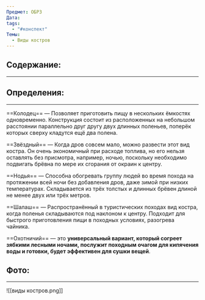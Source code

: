 ```yaml
---
Предмет: ОБРЗ
Дата: 
tags:
  - "#конспект"
Темы:
  - Виды костров
---
```

## Содержание:
---

## Определения:
---
==Колодец== — Позволяет приготовить пищу в нескольких ёмкостях одновременно. Конструкция состоит из расположенных на небольшом расстоянии параллельно друг другу двух длинных поленьев, поперёк которых сверху кладутся ещё два полена.

==Звёздный== — Когда дров совсем мало, можно развести этот вид костра. Он очень экономичный при расходе топлива, но его нельзя оставлять без присмотра, например, ночью, поскольку необходимо подвигать брёвна по мере их сгорания от окраин к центру.

==Нодья== — Способна обогревать группу людей во время похода на протяжении всей ночи без добавления дров, даже зимой при низких температурах. Складывается из трёх толстых и длинных брёвен длиной не менее двух или трёх метров.

==Шалаш== — Распространённый в туристических походах вид костра, когда поленья складываются под наклоном к центру. Подходит для быстрого приготовления пищи в походных условиях, разогрева чайника.

==Охотничий== — это **универсальный вариант, который согреет зябкими лесными ночами, послужит походным очагом для кипячения воды и готовки, будет эффективен для сушки вещей**.
## Фото:
---
![[виды костров.png]]
